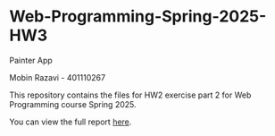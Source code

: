 # Web-Programming-Spring-2025-HW3

Painter App

Mobin Razavi - 401110267

This repository contains the files for HW2 exercise part 2 for Web Programming course Spring 2025.

You can view the full report 
[here](https://github.com/mobin2357/Web-Programming-2025-HW3-Exercise/blob/main/report2.pdf).
